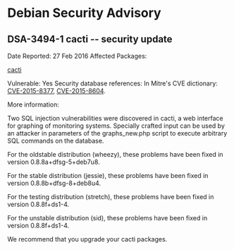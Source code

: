 
Debian Security Advisory
========================


DSA-3494-1 cacti -- security update
-----------------------------------



Date Reported:
27 Feb 2016
Affected Packages:

[cacti](https://packages.debian.org/src:cacti)

Vulnerable:
Yes
Security database references:
In Mitre's CVE dictionary: [CVE-2015-8377](https://security-tracker.debian.org/tracker/CVE-2015-8377), [CVE-2015-8604](https://security-tracker.debian.org/tracker/CVE-2015-8604).  

More information:

Two SQL injection vulnerabilities were discovered in cacti, a web
interface for graphing of monitoring systems. Specially crafted input
can be used by an attacker in parameters of the graphs\_new.php script to
execute arbitrary SQL commands on the database.


For the oldstable distribution (wheezy), these problems have been fixed
in version 0.8.8a+dfsg-5+deb7u8.


For the stable distribution (jessie), these problems have been fixed in
version 0.8.8b+dfsg-8+deb8u4.


For the testing distribution (stretch), these problems have been fixed
in version 0.8.8f+ds1-4.


For the unstable distribution (sid), these problems have been fixed in
version 0.8.8f+ds1-4.


We recommend that you upgrade your cacti packages.





